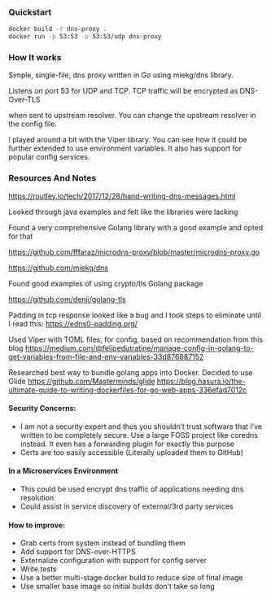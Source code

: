 ### Quickstart
```bash
docker build -t dns-proxy .
docker run -p 53:53 -p 53:53/udp dns-proxy
```

### How It works
Simple, single-file, dns proxy written in Go using miekg/dns library.

Listens on port 53 for UDP and TCP. TCP traffic will be encrypted as DNS-Over-TLS

when sent to upstream resolver. You can change the upstream resolver in the config file.

I played around a bit with the Viper library. You can see how it could be further extended
to use environment variables. It also has support for popular config services.

### Resources And Notes
https://routley.io/tech/2017/12/28/hand-writing-dns-messages.html

Looked through java examples and felt like the libraries were lacking

Found a very comprehensive Golang library with a good example and opted for that

https://github.com/fffaraz/microdns-proxy/blob/master/microdns-proxy.go

https://github.com/miekg/dns

Found good examples of using crypto/tls Golang package

https://github.com/denji/golang-tls

Padding in tcp response looked like a bug and I took steps to eliminate until I read this:
https://edns0-padding.org/

Used Viper with TOML files, for config, based on recommendation from this blog
https://medium.com/@felipedutratine/manage-config-in-golang-to-get-variables-from-file-and-env-variables-33d876887152

Researched best way to bundle golang apps into Docker. Decided to use Glide
https://github.com/Masterminds/glide
https://blog.hasura.io/the-ultimate-guide-to-writing-dockerfiles-for-go-web-apps-336efad7012c

#### Security Concerns:
* I am not a security expert and thus you shouldn’t trust software that I’ve written to be completely secure. Use a large FOSS project like coredns instead. It even has a forwarding plugin for exactly this purpose
* Certs are too easily accessible (Literally uploaded them to GitHub)

#### In a Microservices Environment
* This could be used encrypt dns traffic of applications needing dns resolution
* Could assist in service discovery of external/3rd party services

#### How to improve:
* Grab certs from system instead of bundling them
* Add support for DNS-over-HTTPS
* Externalize configuration with support for config server
* Write tests
* Use a better multi-stage docker build to reduce size of final image
* Use smaller base image so initial builds don’t take so long
